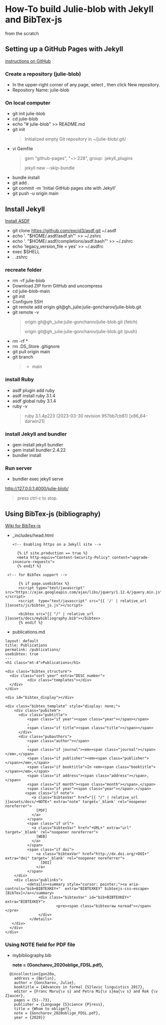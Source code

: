 # How-To build Julie-blob with Jekyll and BibTex-js		
from the scratch

## Setting up a GitHub Pages with Jekyll

[instructions on GitHub](https://docs.github.com/en/pages/setting-up-a-github-pages-site-with-jekyll)

### Create a repository (julie-blob)

* In the upper-right corner of any page, select , then click New repository.
* Repository Name: julie-blob

### On local computer

* git init julie-blob
* cd julie-blob
* echo "# julie-blob" >> README.md
* git init
  >Initialized empty Git repository in ~/julie-blob/.git/
* vi Gemfile
  >gem "github-pages", "~> 228", group: :jekyll_plugins
  >
  >jekyll new --skip-bundle
* bundle install
* git add .
* git commit -m 'Initial GitHub pages site with Jekyll'
* git push -u origin main

## Install Jekyll

[Install ASDF]( https://asdf-vm.com/guide/getting-started.html )	

* git clone https://github.com/excid3/asdf.git ~/.asdf		
* echo '. "$HOME/.asdf/asdf.sh"' >> ~/.zshrc		
* echo '. "$HOME/.asdf/completions/asdf.bash"' >> ~/.zshrc		
* echo 'legacy_version_file = yes' >> ~/.asdfrc
* exec $SHELL
* . .zshrc
### recreate folder  
* rm -rf julie-blob
* Download ZIP form GitHub and uncompress		
* cd julie-blob-main		
* git init
* Configure SSH	
* git remote add origin git@gh_julie:julie-goncharov/julie-blob.git		
* git remote -v		
	>origin git@gh_julie:julie-goncharov/julie-blob.git (fetch)
 	>	
	>origin git@gh_julie:julie-goncharov/julie-blob.git (push)	
* rm -rf *		
* rm .DS_Store .gitignore		
* git pull origin main		
* git branch		
	>* main	
### install Ruby		
* asdf plugin add ruby		
* asdf install ruby 3.1.4		
* asdf global ruby 3.1.4		
* ruby -v		
	>ruby 3.1.4p223 (2023-03-30 revision 957bb7cb81) [x86_64-darwin21]
### install Jekyll and bundler
* gem install jekyll bundler		
* gem install bundler:2.4.22		
* bundler install
### Run server  
* bundler exec jekyll serve
   
http://127.0.0.1:4000/julie-blob/
  >press ctrl-c to stop.  

## Using BibTex-js (bibliography)

[Wiki for BibTex-js](https://github.com/pcooksey/bibtex-js/wiki)

* _includes/head.html
  
  ```<!-- Enabling https on a Jekyll site -->```
  
        {% if site.production == true %}
        <meta http-equiv="Content-Security-Policy" content="upgrade-insecure-requests">
        {% endif %}
 ``` <!-- for BibTex support -->```

          {% if page.usebibtex %}
          <script type="text/javascript" src="https://ajax.googleapis.com/ajax/libs/jquery/1.12.4/jquery.min.js"></script>
          <script  type="text/javascript" src="{{ '/' | relative_url }}assets/js/bibtex_js.js"></script>

          <bibtex src="{{ "/" | relative_url }}assets/docs/mybibliography.bib"></bibtex>
          {% endif %}

* publications.md
```  ---
layout: default
title: Publications
permalink: /publications/
usebibtex: true
---
<h1 class="mt-4">Publications</h1>

<div class="bibtex_structure">
  <div class="sort year" extra="DESC number">
          <div class="templates"></div>
  </div>
</div>

<div id="bibtex_display"></div>

<div class="bibtex_template" style="display: none;">
    <div class="pubitem">
      <div class="pubtitle">
          <span class="if year"><span class="year"></span></span>
          ,
          <span class="if title"><span class="title"></span></span>
      </div>
      <div class="pubauthors">
          <span class="author"></span>
          ,
          <span class="if journal"><em><span class="journal"></span></em>,</span>
          <span class="if publisher"><em><span class="publisher"></span></em>,</span>
          <span class="if booktitle">In <em><span class="booktitle"></span></em>,</span>
          <span class="if address"><span class="address"></span>,</span>
          <span class="if month"><span class="month"></span>,</span>
          <span class="if year"><span class="year"></span>.</span>
         <span class="if note">
            <a class="bibtexVar" href="{{ "/" | relative_url }}assets/docs/+NOTE+" extra="note" target='_blank' rel="noopener noreferrer">
              [PDF]
            </a>
          </span>
          <span class="if url">
            <a class="bibtexVar" href="+URL+" extra="url" target='_blank' rel="noopener noreferrer">
              [WEB]
            </a>
          </span>
          <span class="if doi">
              <a class="bibtexVar" href="http://dx.doi.org/+DOI+" extra="doi" target='_blank' rel="noopener noreferrer">
                [DOI]
              </a>
          </span>
    </div>
    <div class="publinks">
          <details><summary style="cursor: pointer;"><a aria-controls="bib+BIBTEXKEY+"  extra="BIBTEXKEY" bibtexjs-css-escape>[BibTex]</a></summary>
               <div class="bibtexVar" id="bib+BIBTEXKEY+" extra="BIBTEXKEY">
                       <pre><span class="bibtexraw noread"></span></pre>
               </div>
           </details>
   </div>	
  </div>
</div>
```
### Using NOTE field for PDF file

*  mybibliography.bib
  
  	**note = {Goncharov_2020oblige_FDSL.pdf},**

```
  @incollection{gon20a,	
	address = {Berlin},
	author = {Goncharov, Julie},
	booktitle = {Advances in formal {S}lavic linguistics 2017},
	editor = {Franc Maru{\v s} and Petra Mi{\v s}ma{\v s} and Rok {\v Z}aucer},
	pages = {51--73},
	publisher = {Language {S}cience {P}ress},
	title = {Whom to oblige?},
	note = {Goncharov_2020oblige_FDSL.pdf},
 	year = {2020}}
```

